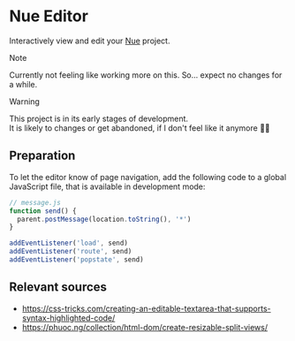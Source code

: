 # Nue Editor

Interactively view and edit your [Nue](https://nuejs.org) project.

> [!Note]
> Currently not feeling like working more on this.
> So... expect no changes for a while.


> [!Warning]
> This project is in its early stages of development.  
> It is likely to changes or get abandoned, if I don't feel like it anymore :man_shrugging:

## Preparation

To let the editor know of page navigation, add the following code to a global JavaScript file, that is available in development mode:

```js
// message.js
function send() {
  parent.postMessage(location.toString(), '*')
}

addEventListener('load', send)
addEventListener('route', send)
addEventListener('popstate', send)
```

## Relevant sources

- https://css-tricks.com/creating-an-editable-textarea-that-supports-syntax-highlighted-code/
- https://phuoc.ng/collection/html-dom/create-resizable-split-views/
